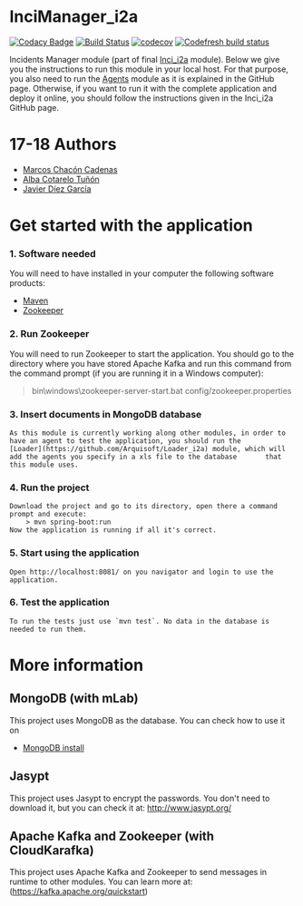# InciManager_i2a

[![Codacy Badge](https://api.codacy.com/project/badge/Grade/c0c920d4630d42c3ac4e70dd6844715a)](https://www.codacy.com/app/jelabra/InciManager_i2a?utm_source=github.com&amp;utm_medium=referral&amp;utm_content=Arquisoft/InciManager_i2a&amp;utm_campaign=Badge_Grade)
[![Build Status](https://travis-ci.org/Arquisoft/InciManager_i2a.svg?branch=master)](https://travis-ci.org/Arquisoft/InciManager_i2a)
[![codecov](https://codecov.io/gh/Arquisoft/InciManager_i2a/branch/master/graph/badge.svg)](https://codecov.io/gh/Arquisoft/InciManager_i2a)
[![Codefresh build status]( https://g.codefresh.io/api/badges/build?repoOwner=Arquisoft&repoName=InciManager_i2a&branch=master&pipelineName=InciManager_i2a&accountName=javicodema&type=cf-1)]( https://g.codefresh.io/repositories/Arquisoft/InciManager_i2a/builds?filter=trigger:build;branch:master;service:5ad478185e7a2500012fdeb5~InciManager_i2a)

Incidents Manager module (part of final [Inci_i2a](https://github.com/Arquisoft/Inci_i2a) module). Below we give you the instructions to run this module in your local host. For that purpose, you also need to run the [Agents](https://github.com/Arquisoft/Agents_i2a) module as it is explained in the GitHub page. Otherwise, if you want to run it with the complete application and deploy it online, you should follow the instructions given in the Inci_i2a GitHub page.

# 17-18 Authors
- [Marcos Chacón Cadenas](https://github.com/chacon11)
- [Alba Cotarelo Tuñón](https://github.com/albacotarelo)
- [Javier Díez García](https://github.com/javicodema)

# Get started with the application

### **1. Software needed**
You will need to have installed in your computer the following software products:
 - [Maven](https://maven.apache.org/install.html)
 - [Zookeeper](https://www.apache.org/dyn/closer.cgi?path=/kafka/1.0.1/kafka_2.11-1.0.1.tgz)
 
### **2. Run Zookeeper**
You will need to run Zookeeper to start the application. You should go to the directory where you have stored Apache Kafka and run this command from the command prompt (if you are running it in a Windows computer):

 > bin\windows\zookeeper-server-start.bat config/zookeeper.properties
	
	
### **3. Insert documents in MongoDB database**
	As this module is currently working along other modules, in order to have an agent to test the application, you should run the 
	[Loader](https://github.com/Arquisoft/Loader_i2a) module, which will add the agents you specify in a xls file to the database 		that this module uses.
### **4. Run the project**
	Download the project and go to its directory, open there a command prompt and execute:
		> mvn spring-boot:run
	Now the application is running if all it's correct.
	
### **5. Start using the application**
	Open http://localhost:8081/ on you navigator and login to use the application.

### **6. Test the application**
	To run the tests just use `mvn test`. No data in the database is needed to run them.

 
 # More information

## MongoDB (with mLab)
This project uses MongoDB as the database. You can check how to use it on
 - [MongoDB install](https://github.com/Arquisoft/participants_i2b/wiki/MongoDB)

## Jasypt
This project uses Jasypt to encrypt the passwords. You don't need to download it, but you can check it at: http://www.jasypt.org/

## Apache Kafka and Zookeeper (with CloudKarafka)
This project uses Apache Kafka and Zookeeper to send messages in runtime to other modules.
You can learn more at: (https://kafka.apache.org/quickstart)
 
